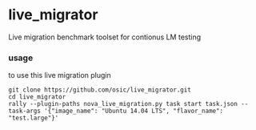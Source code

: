 # live_migrator
Live migration benchmark toolset for contionus LM testing

### usage
to use this live migration plugin

	git clone https://github.com/osic/live_migrator.git
	cd live_migrator
	rally --plugin-paths nova_live_migration.py task start task.json --task-args '{"image_name": "Ubuntu 14.04 LTS", "flavor_name": "test.large"}'
